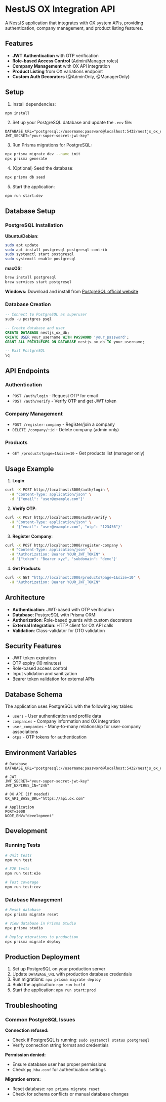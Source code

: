 # NestJS OX Integration API

A NestJS application that integrates with OX system APIs, providing authentication, company management, and product listing features.

## Features

- **JWT Authentication** with OTP verification
- **Role-based Access Control** (Admin/Manager roles)
- **Company Management** with OX API integration
- **Product Listing** from OX variations endpoint
- **Custom Auth Decorators** (@AdminOnly, @ManagerOnly)

## Setup

1. Install dependencies:
```bash
npm install
```

2. Set up your PostgreSQL database and update the `.env` file:
```env
DATABASE_URL="postgresql://username:password@localhost:5432/nestjs_ox_db"
JWT_SECRET="your-super-secret-jwt-key"
```

3. Run Prisma migrations for PostgreSQL:
```bash
npx prisma migrate dev --name init
npx prisma generate
```

4. (Optional) Seed the database:
```bash
npx prisma db seed
```

5. Start the application:
```bash
npm run start:dev
```

## Database Setup

### PostgreSQL Installation

**Ubuntu/Debian:**
```bash
sudo apt update
sudo apt install postgresql postgresql-contrib
sudo systemctl start postgresql
sudo systemctl enable postgresql
```

**macOS:**
```bash
brew install postgresql
brew services start postgresql
```

**Windows:**
Download and install from [PostgreSQL official website](https://www.postgresql.org/download/windows/)

### Database Creation
```sql
-- Connect to PostgreSQL as superuser
sudo -u postgres psql

-- Create database and user
CREATE DATABASE nestjs_ox_db;
CREATE USER your_username WITH PASSWORD 'your_password';
GRANT ALL PRIVILEGES ON DATABASE nestjs_ox_db TO your_username;

-- Exit PostgreSQL
\q
```

## API Endpoints

### Authentication
- `POST /auth/login` - Request OTP for email
- `POST /auth/verify` - Verify OTP and get JWT token

### Company Management
- `POST /register-company` - Register/join a company
- `DELETE /company/:id` - Delete company (admin only)

### Products
- `GET /products?page=1&size=10` - Get products list (manager only)

## Usage Example

1. **Login**:
```bash
curl -X POST http://localhost:3000/auth/login \
  -H "Content-Type: application/json" \
  -d '{"email": "user@example.com"}'
```

2. **Verify OTP**:
```bash
curl -X POST http://localhost:3000/auth/verify \
  -H "Content-Type: application/json" \
  -d '{"email": "user@example.com", "otp": "123456"}'
```

3. **Register Company**:
```bash
curl -X POST http://localhost:3000/register-company \
  -H "Content-Type: application/json" \
  -H "Authorization: Bearer YOUR_JWT_TOKEN" \
  -d '{"token": "Bearer xyz", "subdomain": "demo"}'
```

4. **Get Products**:
```bash
curl -X GET "http://localhost:3000/products?page=1&size=10" \
  -H "Authorization: Bearer YOUR_JWT_TOKEN"
```

## Architecture

- **Authentication**: JWT-based with OTP verification
- **Database**: PostgreSQL with Prisma ORM
- **Authorization**: Role-based guards with custom decorators
- **External Integration**: HTTP client for OX API calls
- **Validation**: Class-validator for DTO validation

## Security Features

- JWT token expiration
- OTP expiry (10 minutes)
- Role-based access control
- Input validation and sanitization
- Bearer token validation for external APIs

## Database Schema

The application uses PostgreSQL with the following key tables:
- `users` - User authentication and profile data
- `companies` - Company information and OX integration
- `user_companies` - Many-to-many relationship for user-company associations
- `otps` - OTP tokens for authentication

## Environment Variables

```env
# Database
DATABASE_URL="postgresql://username:password@localhost:5432/nestjs_ox_db"

# JWT
JWT_SECRET="your-super-secret-jwt-key"
JWT_EXPIRES_IN="24h"

# OX API (if needed)
OX_API_BASE_URL="https://api.ox.com"

# Application
PORT=3000
NODE_ENV="development"
```

## Development

### Running Tests
```bash
# Unit tests
npm run test

# E2E tests
npm run test:e2e

# Test coverage
npm run test:cov
```

### Database Management
```bash
# Reset database
npx prisma migrate reset

# View database in Prisma Studio
npx prisma studio

# Deploy migrations to production
npx prisma migrate deploy
```

## Production Deployment

1. Set up PostgreSQL on your production server
2. Update `DATABASE_URL` with production database credentials
3. Run migrations: `npx prisma migrate deploy`
4. Build the application: `npm run build`
5. Start the application: `npm run start:prod`

## Troubleshooting

### Common PostgreSQL Issues

**Connection refused:**
- Check if PostgreSQL is running: `sudo systemctl status postgresql`
- Verify connection string format and credentials

**Permission denied:**
- Ensure database user has proper permissions
- Check `pg_hba.conf` for authentication settings

**Migration errors:**
- Reset database: `npx prisma migrate reset`
- Check for schema conflicts or manual database changes